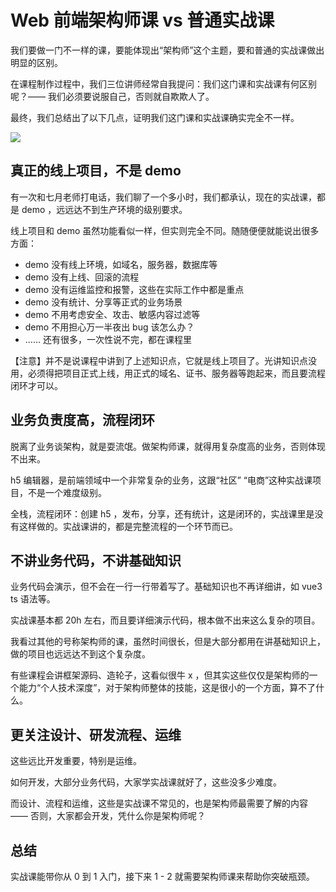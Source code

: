 # Web 前端架构师课 vs 普通实战课

我们要做一门不一样的课，要能体现出“架构师”这个主题，要和普通的实战课做出明显的区别。

在课程制作过程中，我们三位讲师经常自我提问：我们这门课和实战课有何区别呢？—— 我们必须要说服自己，否则就自欺欺人了。

最终，我们总结出了以下几点，证明我们这门课和实战课确实完全不一样。

![](http://imooc-lego-homework.oss-cn-hangzhou.aliyuncs.com/docs/pages/%F0%9F%91%A8%E2%80%8D%F0%9F%8F%AB%E5%8F%8C%E8%B6%8A%E8%80%81%E5%B8%88/images/different.png)

## 真正的线上项目，不是 demo

有一次和七月老师打电话，我们聊了一个多小时，我们都承认，现在的实战课，都是 demo ，远远达不到生产环境的级别要求。

线上项目和 demo 虽然功能看似一样，但实则完全不同。随随便便就能说出很多方面：
- demo 没有线上环境，如域名，服务器，数据库等
- demo 没有上线、回滚的流程
- demo 没有运维监控和报警，这些在实际工作中都是重点
- demo 没有统计、分享等正式的业务场景
- demo 不用考虑安全、攻击、敏感内容过滤等
- demo 不用担心万一半夜出 bug 该怎么办？
- …… 还有很多，一次性说不完，都在课程里

【注意】并不是说课程中讲到了上述知识点，它就是线上项目了。光讲知识点没用，必须得把项目正式上线，用正式的域名、证书、服务器等跑起来，而且要流程闭环才可以。

## 业务负责度高，流程闭环

脱离了业务谈架构，就是耍流氓。做架构师课，就得用复杂度高的业务，否则体现不出来。

h5 编辑器，是前端领域中一个非常复杂的业务，这跟“社区” “电商”这种实战课项目，不是一个难度级别。

全栈，流程闭环：创建 h5 ，发布，分享，还有统计，这是闭环的，实战课里是没有这样做的。实战课讲的，都是完整流程的一个环节而已。

## 不讲业务代码，不讲基础知识

业务代码会演示，但不会在一行一行带着写了。基础知识也不再详细讲，如 vue3 ts 语法等。

实战课基本都 20h 左右，而且要详细演示代码，根本做不出来这么复杂的项目。

我看过其他的号称架构师的课，虽然时间很长，但是大部分都用在讲基础知识上，做的项目也远远达不到这个复杂度。

有些课程会讲框架源码、造轮子，这看似很牛 x ，但其实这些仅仅是架构师的一个能力“个人技术深度”，对于架构师整体的技能，这是很小的一个方面，算不了什么。

## 更关注设计、研发流程、运维

这些远比开发重要，特别是运维。

如何开发，大部分业务代码，大家学实战课就好了，这些没多少难度。

而设计、流程和运维，这些是实战课不常见的，也是架构师最需要了解的内容 —— 否则，大家都会开发，凭什么你是架构师呢？

## 总结

实战课能带你从 0 到 1 入门，接下来 1 - 2 就需要架构师课来帮助你突破瓶颈。
